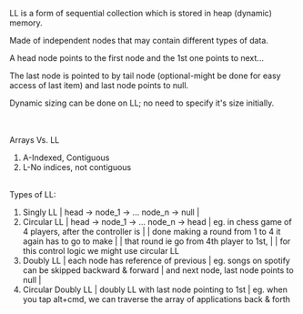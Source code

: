 LL is a form of sequential collection which is stored in heap (dynamic) memory.

Made of independent nodes that may contain different types of data.

A head node points to the first node and the 1st one points to next... 

The last node is pointed to by tail node (optional-might be done for easy access of last item) 
and last node points to null.

Dynamic sizing can be done on LL; no need to specify it's size initially.

<br>
<br>
Arrays Vs. LL

1. A-Indexed, Contiguous 
2. L-No indices, not contiguous
 
<br>
Types of LL:

1. Singly LL            |   head -> node_1 -> ... node_n -> null        |  
2. Circular LL          |   head -> node_1 -> ... node_n -> head        |  eg. in chess game of 4 players, after the controller is 
                        |                                               |  done making a round from 1 to 4 it again has to go to make 
                        |                                               |  that round ie go from 4th player to 1st, 
                        |                                               |  for this control logic we might use circular LL
3. Doubly LL            |   each node has reference of previous         |  eg. songs on spotify can be skipped backward & forward
                        |   and next node, last node points to null     |  
4. Circular Doubly LL   |   doubly LL with last node pointing to 1st    |  eg. when you tap alt+cmd, we can traverse the array of applications back & forth